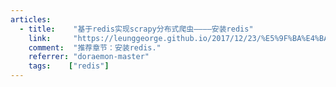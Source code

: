 ```yaml
---
articles:
  - title:    "基于redis实现scrapy分布式爬虫————安装redis"
    link:     "https://leunggeorge.github.io/2017/12/23/%E5%9F%BA%E4%BA%8Eredis%E5%AE%9E%E7%8E%B0scrapy%E5%88%86%E5%B8%83%E5%BC%8F%E7%88%AC%E8%99%AB/"
    comment:  "推荐章节：安装redis."
    referrer: "doraemon-master"
    tags:    ["redis"]
---
```

